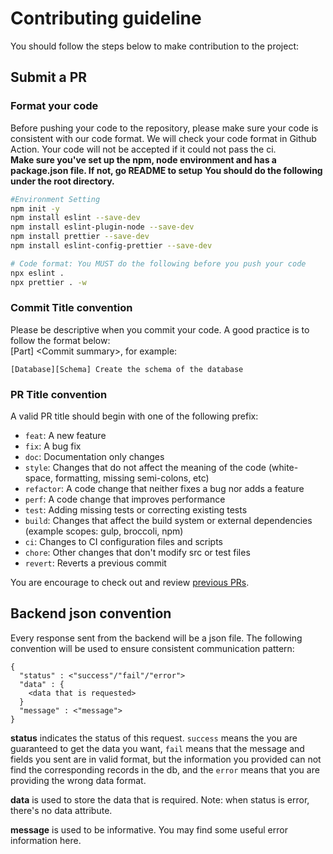 # Contributing guideline

You should follow the steps below to make contribution to the project:

## Submit a PR

### Format your code

Before pushing your code to the repository, please make sure your code is consistent with our code format.
We will check your code format in Github Action. Your code will not be accepted if it could not pass the ci.  
**Make sure you've set up the npm, node environment and has a package.json file. If not, go README to setup**
**You should do the following under the root directory.**

```bash
#Environment Setting
npm init -y
npm install eslint --save-dev
npm install eslint-plugin-node --save-dev
npm install prettier --save-dev
npm install eslint-config-prettier --save-dev

# Code format: You MUST do the following before you push your code
npx eslint .
npx prettier . -w
```

### Commit Title convention

Please be descriptive when you commit your code. A good practice is to follow the format below:  
[Part] <Commit summary\>, for example:

```
[Database][Schema] Create the schema of the database
```

### PR Title convention

A valid PR title should begin with one of the following prefix:

-   `feat`: A new feature
-   `fix`: A bug fix
-   `doc`: Documentation only changes
-   `style`: Changes that do not affect the meaning of the code (white-space, formatting, missing semi-colons, etc)
-   `refactor`: A code change that neither fixes a bug nor adds a feature
-   `perf`: A code change that improves performance
-   `test`: Adding missing tests or correcting existing tests
-   `build`: Changes that affect the build system or external dependencies (example scopes: gulp, broccoli, npm)
-   `ci`: Changes to CI configuration files and scripts
-   `chore`: Other changes that don't modify src or test files
-   `revert`: Reverts a previous commit

You are encourage to check out and review [previous PRs](https://github.com/CaiusDai/CUHub/pulls).

## Backend json convention

Every response sent from the backend will be a json file. The following convention will be used to ensure consistent communication pattern:

```
{
  "status" : <"success"/"fail"/"error">
  "data" : {
    <data that is requested>
  }
  "message" : <"message">
}
```

**status** indicates the status of this request. `success` means the you are guaranteed to get the data you want, `fail` means that
the message and fields you sent are in valid format, but the information you provided can not find the corresponding records in the db,
and the `error` means that you are providing the wrong data format.

**data** is used to store the data that is required. Note: when status is error, there's no data attribute.

**message** is used to be informative. You may find some useful error information here.
